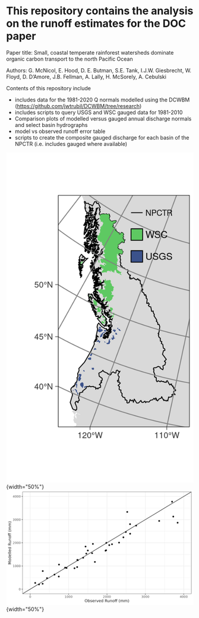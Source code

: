 # This repository contains the analysis on the runoff estimates for the DOC paper

Paper title: Small, coastal temperate rainforest watersheds dominate organic carbon transport to the north Pacific Ocean

Authors: G. McNicol, E. Hood, D. E. Butman, S.E. Tank, I.J.W. Giesbrecht, W. Floyd, D. D’Amore, J.B. Fellman, A. Lally, H. McSorely, A. Cebulski

Contents of this repository include

- includes data for the 1981-2020 Q normals modelled using the DCWBM (https://github.com/jwtrubil/DCWBM/tree/research)
- includes scripts to query USGS and WSC gauged data for 1981-2010 
- Comparison plots of modelled versus gauged annual discharge normals and select basin hydrographs
- model vs observed runoff error table 
- scripts to create the composite gauged discharge for each basin of the NPCTR (i.e. includes gauged where available)

![Study Domain](plots/gauge_basin_map.png){width="50%"} ![Model Assessment](plots/obs_mod_annual_runoff_1981_2010_cal_only.png){width="50%"}
